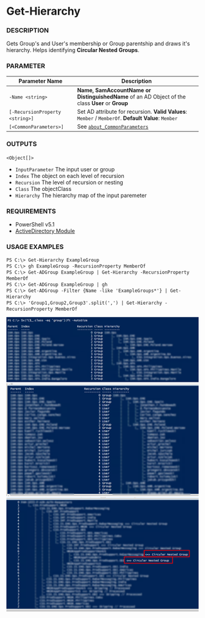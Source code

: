# Get-Hierarchy

### DESCRIPTION
Gets Group's and User's membership or Group parentship and draws it's hierarchy.
Helps identifying <b>Circular Nested Groups</b>.
    
### PARAMETER

| Parameter Name | Description |
| --- | --- |
| `-Name <string>` | __Name, SamAccountName or DistinguishedName__ of an AD Object of the class __User__ or __Group__ |
| `[-RecursionProperty <string>]` | Set AD attribute for recursion. __Valid Values__: `Member` / `MemberOf`. __Default Value__: `Member`  |
| `[<CommonParameters>]` | See [`about_CommonParameters`](https://go.microsoft.com/fwlink/?LinkID=113216) |

### OUTPUTS
`<Object[]>`

- `InputParameter` The input user or group </li>
- `Index` The object on each level of recursion </li>
- `Recursion` The level of recursion or nesting </li>
- `Class` The objectClass </li>
- `Hierarchy` The hierarchy map of the input paremeter </li>

### REQUIREMENTS

- PowerShell v5.1
- [ActiveDirectory Module](https://docs.microsoft.com/en-us/powershell/module/activedirectory/?view=windowsserver2022-ps)</li>


### USAGE EXAMPLES

```
PS C:\> Get-Hierarchy ExampleGroup
PS C:\> gh ExampleGroup -RecursionProperty MemberOf
PS C:\> Get-ADGroup ExampleGroup | Get-Hierarchy -RecursionProperty MemberOf
PS C:\> Get-ADGroup ExampleGroup | gh
PS C:\> Get-ADGroup -Filter {Name -like 'ExampleGroups*'} | Get-Hierarchy
PS C:\> 'Group1,Group2,Group3'.split(',') | Get-Hierarchy -RecursionProperty MemberOf
```


![Alt text](/Examples/1.png?raw=true)
![Alt text](/Examples/2.png?raw=true)
![Alt text](/Examples/3.png?raw=true)
